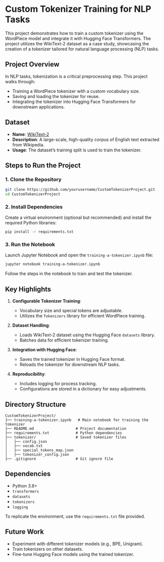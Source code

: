 # Custom Tokenizer Training for NLP Tasks

This project demonstrates how to train a custom tokenizer using the WordPiece model and integrate it with Hugging Face Transformers. The project utilizes the WikiText-2 dataset as a case study, showcasing the creation of a tokenizer tailored for natural language processing (NLP) tasks.

## Project Overview

In NLP tasks, tokenization is a critical preprocessing step. This project walks through:

- Training a WordPiece tokenizer with a custom vocabulary size.
- Saving and loading the tokenizer for reuse.
- Integrating the tokenizer into Hugging Face Transformers for downstream applications.

## Dataset

- **Name**: [WikiText-2](https://huggingface.co/datasets/wikitext)
- **Description**: A large-scale, high-quality corpus of English text extracted from Wikipedia.
- **Usage**: The dataset’s training split is used to train the tokenizer.

## Steps to Run the Project

### 1. Clone the Repository

```bash
git clone https://github.com/yourusername/CustomTokenizerProject.git
cd CustomTokenizerProject
```

### 2. Install Dependencies

Create a virtual environment (optional but recommended) and install the required Python libraries:

```bash
pip install -r requirements.txt
```

### 3. Run the Notebook

Launch Jupyter Notebook and open the `training-a-tokenizer.ipynb` file:

```bash
jupyter notebook training-a-tokenizer.ipynb
```

Follow the steps in the notebook to train and test the tokenizer.

## Key Highlights

1. **Configurable Tokenizer Training**:

   - Vocabulary size and special tokens are adjustable.
   - Utilizes the `Tokenizers` library for efficient WordPiece training.

2. **Dataset Handling**:

   - Loads WikiText-2 dataset using the Hugging Face `datasets` library.
   - Batches data for efficient tokenizer training.

3. **Integration with Hugging Face**:

   - Saves the trained tokenizer in Hugging Face format.
   - Reloads the tokenizer for downstream NLP tasks.

4. **Reproducibility**:

   - Includes logging for process tracking.
   - Configurations are stored in a dictionary for easy adjustments.

## Directory Structure

```
CustomTokenizerProject/
├── training-a-tokenizer.ipynb   # Main notebook for training the tokenizer
├── README.md                   # Project documentation
├── requirements.txt            # Python dependencies
├── tokenizer/                  # Saved tokenizer files
│   ├── config.json
│   ├── vocab.txt
│   ├── special_tokens_map.json
│   ├── tokenizer_config.json
├── .gitignore                  # Git ignore file
```

## Dependencies

- Python 3.8+
- `transformers`
- `datasets`
- `tokenizers`
- `logging`

To replicate the environment, use the `requirements.txt` file provided.

## Future Work

- Experiment with different tokenizer models (e.g., BPE, Unigram).
- Train tokenizers on other datasets.
- Fine-tune Hugging Face models using the trained tokenizer.


